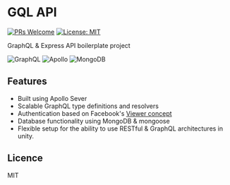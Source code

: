 # GQL API

[![PRs Welcome](https://img.shields.io/badge/PRs-welcome-brightgreen.svg)](http://makeapullrequest.com) [![License: MIT](https://img.shields.io/badge/License-MIT-yellow.svg)](https://opensource.org/licenses/MIT)

GraphQL & Express API boilerplate project

![GraphQL](https://github.com/thomasraydeniscool/GQLess/blob/master/assets/graphql-logo.png) ![Apollo](https://github.com/thomasraydeniscool/GQLess/blob/master/assets/apollo-logo.png) ![MongoDB](https://github.com/thomasraydeniscool/GQLess/blob/master/assets/mongodb-logo.png)

## Features

- Built using Apollo Sever
- Scalable GraphQL type definitions and resolvers
- Authentication based on Facebook's [Viewer concept](https://youtu.be/etax3aEe2dA)
- Database functionality using MongoDB & mongoose
- Flexible setup for the ability to use RESTful & GraphQL architectures in unity.

## Licence

MIT
